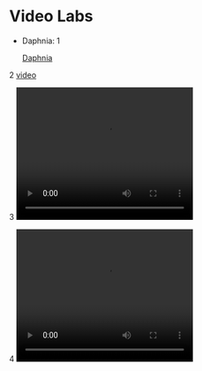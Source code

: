 # Video Labs

  * Daphnia:
    1
    
    [Daphnia](labs/Daphnia.mp4)

2
    [video](https://raw.githubusercontent.com/Labs-LinC-STEM/Breaking-Barriers-to-Science/main/videos/labs/Daphnia.mp4)

3
<video width="320" height="240" controls>
  <source src="https://raw.githubusercontent.com/Labs-LinC-STEM/Breaking-Barriers-to-Science/main/blob/videos/labs/Daphnia.mp4" type="video/mp4">
  Your browser does not support the video tag.
</video>


4
<video width="320" height="240" controls>
  <source src="labs/Daphnia.mp4" type="video/mp4">
  Your browser does not support the video tag.
</video>


